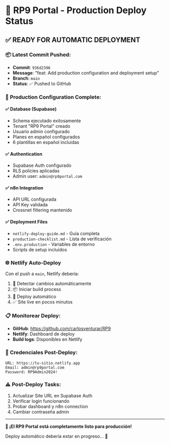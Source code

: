 # 🚀 RP9 Portal - Production Deploy Status

## ✅ **READY FOR AUTOMATIC DEPLOYMENT**

### 📦 **Latest Commit Pushed:**
- **Commit**: `936d2396`
- **Message**: "feat: Add production configuration and deployment setup"
- **Branch**: `main`
- **Status**: ✅ Pushed to GitHub

### 🎯 **Production Configuration Complete:**

#### **✅ Database (Supabase)**
- Schema ejecutado exitosamente 
- Tenant "RP9 Portal" creado
- Usuario admin configurado
- Planes en español configurados
- 6 plantillas en español incluidas

#### **✅ Authentication**
- Supabase Auth configurado
- RLS policies aplicadas
- Admin user: `admin@rp9portal.com`

#### **✅ n8n Integration**
- API URL configurada
- API Key validada
- Crossnet filtering mantenido

#### **✅ Deployment Files**
- `netlify-deploy-guide.md` - Guía completa
- `production-checklist.md` - Lista de verificación  
- `.env.production` - Variables de entorno
- Scripts de setup incluidos

### 🌐 **Netlify Auto-Deploy**
Con el push a `main`, Netlify debería:
1. 🔄 Detectar cambios automáticamente
2. 📦 Iniciar build process
3. 🚀 Deploy automático
4. ✅ Site live en pocos minutos

### 📋 **Monitorear Deploy:**
- **GitHub**: https://github.com/carlosventurar/RP9
- **Netlify**: Dashboard de deploy
- **Build logs**: Disponibles en Netlify

### 🔐 **Credenciales Post-Deploy:**
```
URL: https://tu-sitio.netlify.app
Email: admin@rp9portal.com  
Password: RP9Admin2024!
```

### ⚠️ **Post-Deploy Tasks:**
1. Actualizar Site URL en Supabase Auth
2. Verificar login funcionando
3. Probar dashboard y n8n connection
4. Cambiar contraseña admin

---

**🎉 ¡El RP9 Portal está completamente listo para producción!**

Deploy automático debería estar en progreso... 🚀